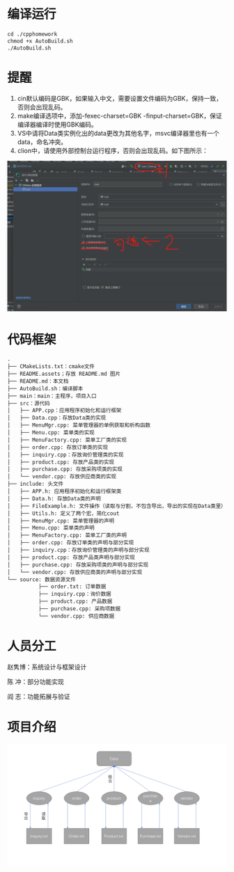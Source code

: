 # 编译运行

```shell
cd ./cpphomework
chmod +x AutoBuild.sh
./AutoBuild.sh
```

# 提醒
1. cin默认编码是GBK，如果输入中文，需要设置文件编码为GBK，保持一致，否则会出现乱码。
2. make编译选项中，添加-fexec-charset=GBK -finput-charset=GBK，保证编译器编译时使用GBK编码。
3. VS中请将Data类实例化出的data更改为其他名字，msvc编译器里也有一个data，命名冲突。
4. clion中，请使用外部控制台运行程序，否则会出现乱码。如下图所示：

![clion](README.assets/clion.png)

# 代码框架
```txt
.
├── CMakeLists.txt：cmake文件
├── README.assets；存放 README.md 图片
├── README.md：本文档
├── AutoBuild.sh：编译脚本
├── main：main：主程序，项目入口
├── src：源代码
│   ├── APP.cpp：应用程序初始化和运行框架
│   ├── Data.cpp：存放Data类的实现
│   ├── MenuMgr.cpp: 菜单管理器的单例获取和析构函数
│   ├── Menu.cpp: 菜单类的实现
│   ├── MenuFactory.cpp: 菜单工厂类的实现
│   ├── order.cpp: 存放订单类的实现
│   ├── inquiry.cpp：存放询价管理类的实现
│   ├── product.cpp: 存放产品类的实现
│   ├── purchase.cpp: 存放采购项类的实现
│   └── vendor.cpp: 存放供应商类的实现
├── include: 头文件
│   ├── APP.h: 应用程序初始化和运行框架类
│   ├── Data.h: 存放Data类的声明
│   ├── FileExample.h: 文件操作（读取与分割，不包含导出，导出的实现在Data类里）
│   ├── Utils.h: 定义了两个宏，简化cout
│   ├── MenuMgr.cpp: 菜单管理器的声明   
│   ├── Menu.cpp: 菜单类的声明
│   ├── MenuFactory.cpp: 菜单工厂类的声明
│   ├── order.cpp: 存放订单类的声明与部分实现    
│   ├── inquiry.cpp：存放询价管理类的声明与部分实现
│   ├── product.cpp: 存放产品类声明与部分实现
│   ├── purchase.cpp: 存放采购项类的声明与部分实现
│   └── vendor.cpp: 存放供应商类的声明与部分实现
└── source: 数据资源文件
          ├── order.txt: 订单数据
          ├── inquiry.cpp：询价数据
          ├── product.cpp: 产品数据
          ├── purchase.cpp: 采购项数据
          └── vendor.cpp: 供应商数据
```
# 人员分工

赵隽博：系统设计与框架设计

陈  冲：部分功能实现

阎  志：功能拓展与验证


# 项目介绍

![框架结构](README.assets/结构.png)


